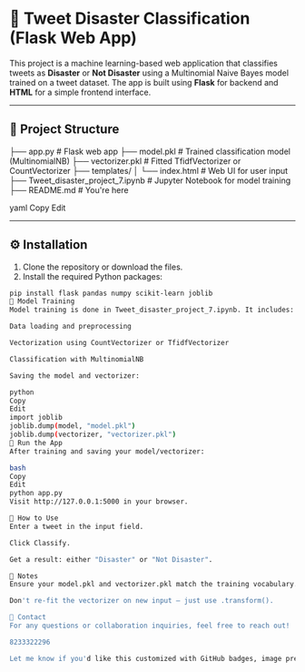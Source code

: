 

# 🚨 Tweet Disaster Classification (Flask Web App)

This project is a machine learning-based web application that classifies tweets as **Disaster** or **Not Disaster** using a Multinomial Naive Bayes model trained on a tweet dataset. The app is built using **Flask** for backend and **HTML** for a simple frontend interface.

---

## 📁 Project Structure

├── app.py # Flask web app ├── model.pkl # Trained classification model (MultinomialNB) ├── vectorizer.pkl # Fitted TfidfVectorizer or CountVectorizer ├── templates/ │ └── index.html # Web UI for user input ├── Tweet_disaster_project_7.ipynb # Jupyter Notebook for model training ├── README.md # You're here

yaml
Copy
Edit

---

## ⚙️ Installation

1. Clone the repository or download the files.
2. Install the required Python packages:

```bash
pip install flask pandas numpy scikit-learn joblib
🧠 Model Training
Model training is done in Tweet_disaster_project_7.ipynb. It includes:

Data loading and preprocessing

Vectorization using CountVectorizer or TfidfVectorizer

Classification with MultinomialNB

Saving the model and vectorizer:

python
Copy
Edit
import joblib
joblib.dump(model, "model.pkl")
joblib.dump(vectorizer, "vectorizer.pkl")
🚀 Run the App
After training and saving your model/vectorizer:

bash
Copy
Edit
python app.py
Visit http://127.0.0.1:5000 in your browser.

📝 How to Use
Enter a tweet in the input field.

Click Classify.

Get a result: either "Disaster" or "Not Disaster".

📌 Notes
Ensure your model.pkl and vectorizer.pkl match the training vocabulary.

Don't re-fit the vectorizer on new input — just use .transform().

📧 Contact
For any questions or collaboration inquiries, feel free to reach out!

8233322296 

Let me know if you'd like this customized with GitHub badges, image previews, or deployment info (like on Heroku or Render).

